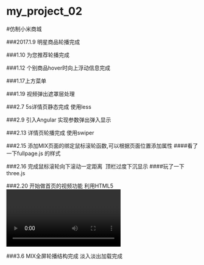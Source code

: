 # my_project_02
#仿制小米商城

###2017.1.9 明星商品轮播完成

###1.10 为您推荐轮播完成

###1.12 个别商品hover时向上浮动信息完成

###1.17上方菜单

###1.19 视频弹出遮罩层处理

###2.7 5s详情页静态完成 使用less

###2.9 引入Angular 实现参数弹出弹入显示

###2.13 详情页轮播完成 使用swiper

###2.15 添加MIX页面的绑定鼠标滚轮函数,可以根据页面位置添加属性
####看了一下fullpage.js 的样式

###2.16 完成鼠标滚轮向下滚动一定距离  顶栏过度下沉显示
####玩了一下three.js

###2.20 开始做首页的视频功能 利用HTML5 <video>标签 实现暂停等功能
 
###3.6 MIX全屏轮播结构完成 淡入淡出加载完成
